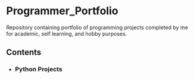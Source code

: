 # Programmer_Portfolio
Repository containing portfolio of programming projects completed by me for academic, self learning, and hobby purposes.

## Contents

- ### Python Projects
